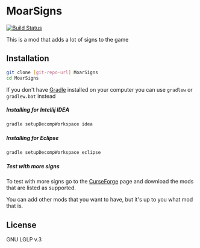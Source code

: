 MoarSigns
=========
[![Build Status](https://travis-ci.org/GoryMoon/MoarSigns.svg?branch=1.8.9)](https://travis-ci.org/GoryMoon/MoarSigns)

This is a mod that adds a lot of signs to the game

Installation
---

```sh
git clone [git-repo-url] MoarSigns
cd MoarSigns
```
If you don't have [Gradle][1] installed on your computer you can use `gradlew` or `gradlew.bat` instead

##### Installing for Intellij IDEA
```sh
gradle setupDecompWorkspace idea
```

##### Installing for Eclipse
```sh
gradle setupDecompWorkspace eclipse
```

##### Test with more signs
To test with more signs go to the [CurseForge][2] page and download the mods that are listed as supported.

You can add other mods that you want to have, but it's up to you what mod that is.

License
----

GNU LGLP v.3


[1]:http://www.gradle.org/
[2]:http://minecraft.curseforge.com/mc-mods/moarsigns/
